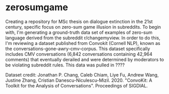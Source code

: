 # zerosumgame
Creating a repository for MSc thesis on dialogue extinction in the 21st century, specific focus on zero-sum game illusion in subreddits. 
To begin with, I'm generating a ground-truth data set of examples of zero-sum language derived from the subreddit r/changemyview. In order to do this, I'm reviewing a dataset published from Convokit (Cornell NLP), known as the conversations-gone-awry-cmv-corpus. This dataset specifically includes CMV conversations (6,842 conversations containing 42,964 comments) that eventually derailed and were determined by moderators to be violating subreddit rules. This data was pulled in ????


Dataset credit: 
Jonathan P. Chang, Caleb Chiam, Liye Fu, Andrew Wang, Justine Zhang, Cristian Danescu-Niculescu-Mizil. 2020. "ConvoKit: A Toolkit for the Analysis of Conversations". Proceedings of SIGDIAL.
